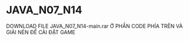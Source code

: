 # JAVA_N07_N14
DOWNLOAD FILE JAVA_N07_N14-main.rar Ở PHẦN CODE PHÍA TRÊN VÀ GIẢI NÉN ĐỂ CÀI ĐẶT GAME
